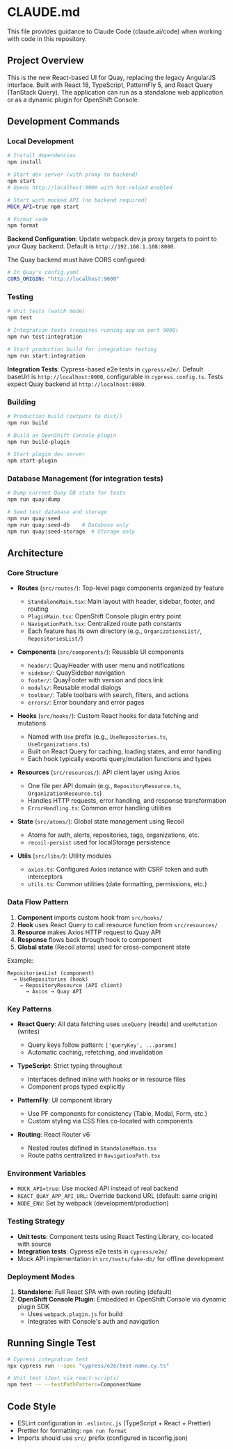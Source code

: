 # CLAUDE.md

This file provides guidance to Claude Code (claude.ai/code) when working with code in this repository.

## Project Overview

This is the new React-based UI for Quay, replacing the legacy AngularJS interface. Built with React 18, TypeScript, PatternFly 5, and React Query (TanStack Query). The application can run as a standalone web application or as a dynamic plugin for OpenShift Console.

## Development Commands

### Local Development

```bash
# Install dependencies
npm install

# Start dev server (with proxy to backend)
npm start
# Opens http://localhost:9000 with hot-reload enabled

# Start with mocked API (no backend required)
MOCK_API=true npm start

# Format code
npm format
```

**Backend Configuration**: Update webpack.dev.js proxy targets to point to your Quay backend. Default is `http://192.168.1.108:8080`.

The Quay backend must have CORS configured:
```yaml
# In Quay's config.yaml
CORS_ORIGIN: "http://localhost:9000"
```

### Testing

```bash
# Unit tests (watch mode)
npm test

# Integration tests (requires running app on port 9000)
npm run test:integration

# Start production build for integration testing
npm run start:integration
```

**Integration Tests**: Cypress-based e2e tests in `cypress/e2e/`. Default baseUrl is `http://localhost:9000`, configurable in `cypress.config.ts`. Tests expect Quay backend at `http://localhost:8080`.

### Building

```bash
# Production build (outputs to dist/)
npm run build

# Build as OpenShift Console plugin
npm run build-plugin

# Start plugin dev server
npm start-plugin
```

### Database Management (for integration tests)

```bash
# Dump current Quay DB state for tests
npm run quay:dump

# Seed test database and storage
npm run quay:seed
npm run quay:seed-db    # Database only
npm run quay:seed-storage  # Storage only
```

## Architecture

### Core Structure

- **Routes** (`src/routes/`): Top-level page components organized by feature
  - `StandaloneMain.tsx`: Main layout with header, sidebar, footer, and routing
  - `PluginMain.tsx`: OpenShift Console plugin entry point
  - `NavigationPath.tsx`: Centralized route path constants
  - Each feature has its own directory (e.g., `OrganizationsList/`, `RepositoriesList/`)

- **Components** (`src/components/`): Reusable UI components
  - `header/`: QuayHeader with user menu and notifications
  - `sidebar/`: QuaySidebar navigation
  - `footer/`: QuayFooter with version and docs link
  - `modals/`: Reusable modal dialogs
  - `toolbar/`: Table toolbars with search, filters, and actions
  - `errors/`: Error boundary and error pages

- **Hooks** (`src/hooks/`): Custom React hooks for data fetching and mutations
  - Named with `Use` prefix (e.g., `UseRepositories.ts`, `UseOrganizations.ts`)
  - Built on React Query for caching, loading states, and error handling
  - Each hook typically exports query/mutation functions and types

- **Resources** (`src/resources/`): API client layer using Axios
  - One file per API domain (e.g., `RepositoryResource.ts`, `OrganizationResource.ts`)
  - Handles HTTP requests, error handling, and response transformation
  - `ErrorHandling.ts`: Common error handling utilities

- **State** (`src/atoms/`): Global state management using Recoil
  - Atoms for auth, alerts, repositories, tags, organizations, etc.
  - `recoil-persist` used for localStorage persistence

- **Utils** (`src/libs/`): Utility modules
  - `axios.ts`: Configured Axios instance with CSRF token and auth interceptors
  - `utils.ts`: Common utilities (date formatting, permissions, etc.)

### Data Flow Pattern

1. **Component** imports custom hook from `src/hooks/`
2. **Hook** uses React Query to call resource function from `src/resources/`
3. **Resource** makes Axios HTTP request to Quay API
4. **Response** flows back through hook to component
5. **Global state** (Recoil atoms) used for cross-component state

Example:
```
RepositoriesList (component)
  → UseRepositories (hook)
    → RepositoryResource (API client)
      → Axios → Quay API
```

### Key Patterns

- **React Query**: All data fetching uses `useQuery` (reads) and `useMutation` (writes)
  - Query keys follow pattern: `['queryKey', ...params]`
  - Automatic caching, refetching, and invalidation

- **TypeScript**: Strict typing throughout
  - Interfaces defined inline with hooks or in resource files
  - Component props typed explicitly

- **PatternFly**: UI component library
  - Use PF components for consistency (Table, Modal, Form, etc.)
  - Custom styling via CSS files co-located with components

- **Routing**: React Router v6
  - Nested routes defined in `StandaloneMain.tsx`
  - Route paths centralized in `NavigationPath.tsx`

### Environment Variables

- `MOCK_API=true`: Use mocked API instead of real backend
- `REACT_QUAY_APP_API_URL`: Override backend URL (default: same origin)
- `NODE_ENV`: Set by webpack (development/production)

### Testing Strategy

- **Unit tests**: Component tests using React Testing Library, co-located with source
- **Integration tests**: Cypress e2e tests in `cypress/e2e/`
- Mock API implementation in `src/tests/fake-db/` for offline development

### Deployment Modes

1. **Standalone**: Full React SPA with own routing (default)
2. **OpenShift Console Plugin**: Embedded in OpenShift Console via dynamic plugin SDK
   - Uses `webpack.plugin.js` for build
   - Integrates with Console's auth and navigation

## Running Single Test

```bash
# Cypress integration test
npx cypress run --spec "cypress/e2e/test-name.cy.ts"

# Unit test (Jest via react-scripts)
npm test -- --testPathPattern=ComponentName
```

## Code Style

- ESLint configuration in `.eslintrc.js` (TypeScript + React + Prettier)
- Prettier for formatting: `npm run format`
- Imports should use `src/` prefix (configured in tsconfig.json)
